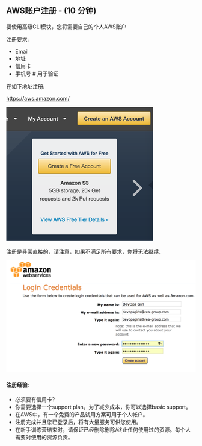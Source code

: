 ## AWS账户注册 - (10 分钟)

要使用高级CLI模块，您将需要自己的个人AWS账户

注册要求:

 * Email
 * 地址
 * 信用卡
 * 手机号 # 用于验证

在如下地址注册:

https://aws.amazon.com/

![SignUp](/images/SIGNUP/signup_url.png)



注册是非常直接的，请注意，如果不满足所有要求，你将无法继续.



![SignUp](/images/SIGNUP/signup_creds.png)


#### 注册经验:

* 必须要有信用卡?
* 你需要选择一个support plan。为了减少成本，你可以选择basic support。
* 在AWS中，有一个免费的产品试用方案可用于个人帐户。
* 注册完成并且您已登录后，将有大量服务可供您使用。
* 在新手训练营结束时，请保证已经删除删除/终止任何使用过的资源。每个人需要对使用的资源负责。
